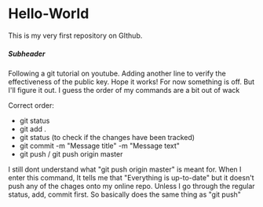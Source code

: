 # Hello-World
This is my very first repository on GIthub. 

##### Subheader

Following a git tutorial on youtube.
Adding another line to verify the effectiveness of the public key. Hope it works!
For now something is off. But I'll figure it out. I guess the order of my commands are a bit out of wack

Correct order:
- git status
- git add .
- git status (to check if the changes have been tracked)
- git commit -m "Message title" -m "Message text"
- git push / git push origin master

I still dont understand what "git push origin master" is meant for. When I enter this command, It tells me that "Everything is up-to-date" but it doesn't push any of the chages onto my online repo. Unless I go through the regular status, add, commit first. So basically does the same thing as "git push"